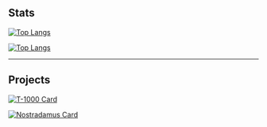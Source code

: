 <!-- ![Draichiboard](https://github.com/Draichi/draichiboard/blob/master/static/draichi.github.io_draichiboard_(fullhd).png) -->
## Stats
[![Top Langs](https://github-readme-stats.vercel.app/api?username=Draichi&count_private=true&show_icons=true&theme=cobalt)](https://github.com/anuraghazra/github-readme-stats)

[![Top Langs](https://github-readme-stats.vercel.app/api/top-langs/?username=Draichi&layout=compact&theme=cobalt)](https://github.com/anuraghazra/github-readme-stats)

---
## Projects

[![T-1000 Card](https://github-readme-stats.vercel.app/api/pin/?username=Draichi&repo=T-1000&theme=cobalt)](https://github.com/Draichi/T-1000)

[![Nostradamus Card](https://github-readme-stats.vercel.app/api/pin/?username=Draichi&repo=Nostradamus&theme=cobalt)](https://github.com/Draichi/Nostradamus)

<!--
**Draichi/Draichi** is a ✨ _special_ ✨ repository because its `README.md` (this file) appears on your GitHub profile.


- :briefcase: I’m currently working on [@Talentify](https://github.com/Talentify) as the Frontend lead developer
- :notebook_with_decorative_cover: I’m currently learning Svelte
- :bust_in_silhouette: I’m looking to collaborate on decentralized applications
- :telephone_receiver: How to reach me: email me @ lucasdraichi@gmail.com or add me on discord `randy_marsh#8226`
- :hurtrealbad: Fun fact: My first programming language was C :relaxed:


Here are some ideas to get you started:

- 🔭 I’m currently working on ...
- 🌱 I’m currently learning ...
- 👯 I’m looking to collaborate on ...
- 🤔 I’m looking for help with ...
- 💬 Ask me about ...
- 📫 How to reach me: ...
- 😄 Pronouns: ...
- ⚡ Fun fact: ...
-->

<!--
:wrench: Check it out my [_Draichiboard_](https://draichiboard-v2.vercel.app/#/) (wip)
-->
